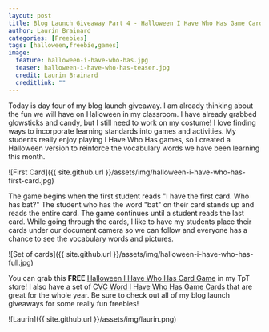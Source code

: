 ```yaml
---
layout: post
title: Blog Launch Giveaway Part 4 - Halloween I Have Who Has Game Cards
author: Laurin Brainard
categories: [Freebies]
tags: [halloween,freebie,games]
image:
  feature: halloween-i-have-who-has.jpg
  teaser: halloween-i-have-who-has-teaser.jpg
  credit: Laurin Brainard
  creditlink: ""
---
```

Today is day four of my blog launch giveaway. I am already thinking about the fun we will have on Halloween in my classroom. I have already grabbed glowsticks and candy, but I still need to work on my costume! I love finding ways to incorporate learning standards into games and activities. My students really enjoy playing I Have Who Has games, so I created a Halloween version to reinforce the vocabulary words we have been learning this month. 

![First Card]({{ site.github.url }}/assets/img/halloween-i-have-who-has-first-card.jpg)

The game begins when the first student reads "I have the first card. Who has bat?" The student who has the word "bat" on their card stands up and reads the entire card. The game continues until a student reads the last card. While going through the cards, I like to have my students place their cards under our document camera so we can follow and everyone has a chance to see the vocabulary words and pictures. 

![Set of cards]({{ site.github.url }}/assets/img/halloween-i-have-who-has-full.jpg)

You can grab this **FREE** [Halloween I Have Who Has Card Game](http://bit.ly/2kRNZAx) in my TpT store! I also have a set of [CVC Word I Have Who Has Game Cards](http://bit.ly/2zqX0DC) that are great for the whole year. Be sure to check out all of my blog launch giveaways for some really fun freebies!

![Laurin]({{ site.github.url }}/assets/img/laurin.png)